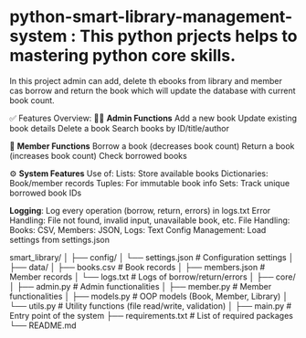 # python-smart-library-management-system : This python prjects helps to mastering python core skills. 

In this project admin can add, delete th ebooks from library and member cas borrow and return the book which will update the database with current book count.


✅ Features Overview:
🧑‍💼 **Admin Functions**
Add a new book
Update existing book details
Delete a book
Search books by ID/title/author

👤 **Member Functions**
Borrow a book (decreases book count)
Return a book (increases book count)
Check borrowed books

⚙️ **System Features**
Use of:
Lists: Store available books
Dictionaries: Book/member records
Tuples: For immutable book info
Sets: Track unique borrowed book IDs

**Logging**:
Log every operation (borrow, return, errors) in logs.txt
Error Handling: File not found, invalid input, unavailable book, etc.
File Handling: Books: CSV, Members: JSON, Logs: Text
Config Management: Load settings from settings.json

smart_library/
│
├── config/
│   └── settings.json             # Configuration settings
│
├── data/
│   ├── books.csv                 # Book records
│   ├── members.json             # Member records
│   └── logs.txt                 # Logs of borrow/return/errors
│
├── core/
│   ├── admin.py                 # Admin functionalities
│   ├── member.py                # Member functionalities
│   ├── models.py                # OOP models (Book, Member, Library)
│   └── utils.py                 # Utility functions (file read/write, validation)
│
├── main.py                      # Entry point of the system
├── requirements.txt             # List of required packages
└── README.md
